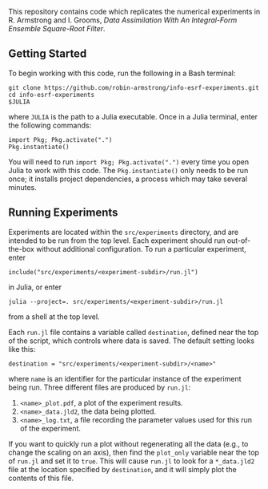 This repository contains code which replicates the numerical experiments in R. Armstrong and I. Grooms, *Data Assimilation With An Integral-Form Ensemble Square-Root Filter*.

## Getting Started

To begin working with this code, run the following in a Bash terminal:
```
git clone https://github.com/robin-armstrong/info-esrf-experiments.git
cd info-esrf-experiments
$JULIA
```
where `JULIA` is the path to a Julia executable. Once in a Julia terminal, enter the following commands:
```
import Pkg; Pkg.activate(".")
Pkg.instantiate()
```
You will need to run `import Pkg; Pkg.activate(".")` every time you open Julia to work with this code. The `Pkg.instantiate()` only needs to be run once; it installs project dependencies, a process which may take several minutes.

## Running Experiments
Experiments are located within the `src/experiments` directory, and are intended to be run from the top level. Each experiment should run out-of-the-box without additional configuration. To run a particular experiment, enter
```
include("src/experiments/<experiment-subdir>/run.jl")
```
in Julia, or enter
```
julia --project=. src/experiments/<experiment-subdir>/run.jl
```
from a shell at the top level.

Each `run.jl` file contains a variable called `destination`, defined near the top of the script, which controls where data is saved. The default setting looks like this:
```
destination = "src/experiments/<experiment-subdir>/<name>"
```
where `name` is an identifier for the particular instance of the experiment being run. Three different files are produced by `run.jl`:
1. `<name>_plot.pdf`, a plot of the experiment results.
2. `<name>_data.jld2`, the data being plotted.
3. `<name>_log.txt`, a file recording the parameter values used for this run of the experiment.

If you want to quickly run a plot without regenerating all the data (e.g., to change the scaling on an axis), then find the `plot_only` variable near the top of `run.jl` and set it to `true`. This will cause `run.jl` to look for a `*_data.jld2` file at the location specified by `destination`, and it will simply plot the contents of this file.